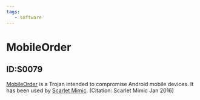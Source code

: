 ```yaml
---
tags:
   - software
---
```

# MobileOrder
## ID:S0079
[MobileOrder](/mitre/software/S0079) is a Trojan intended to compromise Android mobile devices. It has been used by [Scarlet Mimic](/mitre/groups/G0029). (Citation: Scarlet Mimic Jan 2016)
